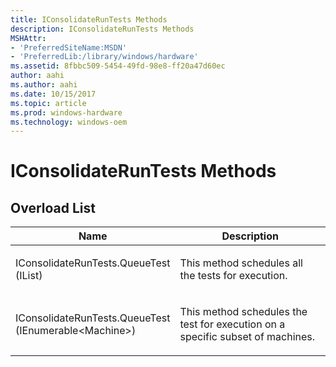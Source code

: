 ```yaml
---
title: IConsolidateRunTests Methods
description: IConsolidateRunTests Methods
MSHAttr:
- 'PreferredSiteName:MSDN'
- 'PreferredLib:/library/windows/hardware'
ms.assetid: 8fbbc509-5454-49fd-98e8-ff20a47d60ec
author: aahi
ms.author: aahi
ms.date: 10/15/2017
ms.topic: article
ms.prod: windows-hardware
ms.technology: windows-oem
---
```


# IConsolidateRunTests Methods


## <span id="Overload_List"></span><span id="overload_list"></span><span id="OVERLOAD_LIST"></span>Overload List


<table>
<colgroup>
<col width="50%" />
<col width="50%" />
</colgroup>
<thead>
<tr class="header">
<th>Name</th>
<th>Description</th>
</tr>
</thead>
<tbody>
<tr class="odd">
<td><p>IConsolidateRunTests.QueueTest (IList)</p></td>
<td><p>This method schedules all the tests for execution.</p></td>
</tr>
<tr class="even">
<td><p>IConsolidateRunTests.QueueTest (IEnumerable&lt;Machine&gt;)</p></td>
<td><p>This method schedules the test for execution on a specific subset of machines.</p></td>
</tr>
</tbody>
</table>

 

 

 






